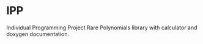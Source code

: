 # IPP
Individual Programming Project
Rare Polynomials library with calculator and doxygen documentation.
